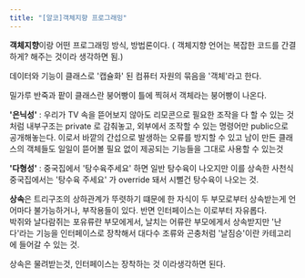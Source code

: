 ```yaml
---
title: "[알코]객체지향 프로그래밍"
---
```


**객체지향**이랑 어떤 프로그래밍 방식, 방법론이다. ( 객체지향 언어는 복잡한 코드를 간결하게? 해주는 것이라 생각하면 됨.)<br/>

데이터와 기능이 클래스로 '캡슐화' 된 컴퓨터 자원의 묶음을 '객체'라고 한다.<br/>

밀가루 반죽과 팥이 클래스란 붕어빵이 틀에 찍혀서 객체라는 붕어빵이 나온다.<br/>

**'은닉성'**  :  우리가 TV 속을 뜯어보지 않아도 리모콘으로 필요한 조작을 다 할 수 있는 것처럼 내부구조는 private 로 감춰놓고,  외부에서 조작할 수 있는 명령어만 public으로 공개해놓는다. 이로서 바깥의 간섭으로 발생하는 오류를 방지할 수 있고 남이 만든 클래스의 객체들도 일일이 뜯어볼 필요 없이 제공되는 기능들을 그대로 사용할 수 있는것<br/>

**'다형성'** : 중국집에서 '탕수육주세요' 하면 일반 탕수육이  나오지만 이를 상속한 사천식 중국집에서는 '탕수육 주세요' 가 override 돼서 시뻘건 탕수육이 나오는 것.<br/>

**상속**은 트리구조의 상하관계가 뚜렷하기 떄문에 한 자식이 두 부모로부터 상속받는게 언어마다 불가능하거나, 부작용들이 있다. 반면 인터페이스는 이로부터 자유롭다.<br/>
박쥐와 날다람쥐는 포유류란 부모에게서, 날치는 어류란 부모에게서 상속받지만 '난다'라는 기능을 인터페이스로 장착해서 대다수 조류와 곤충처럼 '날짐승'이란 카테고리에 들어갈 수 있는 것.<br/>

상속은 물려받는것, 인터페이스는 장착하는 것 이라생각하면 된다.<br/>
